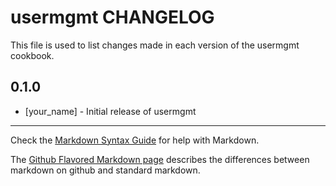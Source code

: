 # usermgmt CHANGELOG

This file is used to list changes made in each version of the usermgmt cookbook.

## 0.1.0
- [your_name] - Initial release of usermgmt

- - -
Check the [Markdown Syntax Guide](http://daringfireball.net/projects/markdown/syntax) for help with Markdown.

The [Github Flavored Markdown page](http://github.github.com/github-flavored-markdown/) describes the differences between markdown on github and standard markdown.
